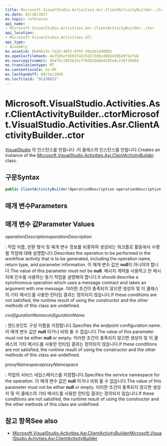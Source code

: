 ```yaml
---
title: Microsoft.VisualStudio.Activities.Asr.ClientActivityBuilder..ctor
ms.date: 03/30/2017
ms.topic: reference
api_name:
- Microsoft.VisualStudio.Activities.Asr.ClientActivityBuilder..ctor
api_location:
- Microsoft.VisualStudio.Activities.dll
api_type:
- Assembly
ms.assetid: 6b44b13c-7a23-4df2-8f9f-45e2b1430002
ms.openlocfilehash: 4e7595efd3037a525d272dbcd60243db29f2efa6
ms.sourcegitcommit: 5b475c1855b32cf78d2d1bbb4295e4c236f39464
ms.translationtype: MT
ms.contentlocale: ko-KR
ms.lasthandoff: 09/24/2020
ms.locfileid: "91150832"
---
```

# <a name="microsoftvisualstudioactivitiesasrclientactivitybuilderctor"></a><span data-ttu-id="8c701-102">Microsoft.VisualStudio.Activities.Asr.ClientActivityBuilder..ctor</span><span class="sxs-lookup"><span data-stu-id="8c701-102">Microsoft.VisualStudio.Activities.Asr.ClientActivityBuilder..ctor</span></span>

<span data-ttu-id="8c701-103">[VisualStudio](microsoft-visualstudio-activities-asr-clientactivitybuilder.md) 의 인스턴스를 만듭니다 .이 클래스의 인스턴스를 만듭니다.</span><span class="sxs-lookup"><span data-stu-id="8c701-103">Creates an instance of the [Microsoft.VisualStudio.Activities.Asr.ClientActivityBuilder](microsoft-visualstudio-activities-asr-clientactivitybuilder.md) class.</span></span>  
  
## <a name="syntax"></a><span data-ttu-id="8c701-104">구문</span><span class="sxs-lookup"><span data-stu-id="8c701-104">Syntax</span></span>  
  
```csharp  
public ClientActivityBuilder(OperationDescription operationDescription, string configurationName, string proxyNamespace);  
```  
  
## <a name="parameters"></a><span data-ttu-id="8c701-105">매개 변수</span><span class="sxs-lookup"><span data-stu-id="8c701-105">Parameters</span></span>  
  
## <a name="parameter-values"></a><span data-ttu-id="8c701-106">매개 변수 값</span><span class="sxs-lookup"><span data-stu-id="8c701-106">Parameter Values</span></span>  

 <span data-ttu-id="8c701-107">*operationDescription*</span><span class="sxs-lookup"><span data-stu-id="8c701-107">*operationDescription*</span></span>  
  
 <span data-ttu-id="8c701-108">: 작업 이름, 반환 형식 및 매개 변수 정보를 비롯하여 생성되는 워크플로 활동에서 수행될 작업에 대해 설명합니다.</span><span class="sxs-lookup"><span data-stu-id="8c701-108">Describes the operation to be performed in the workflow activity that is to be generated, including the operation name, return type, and parameter information.</span></span> <span data-ttu-id="8c701-109">이 매개 변수 값은 **null**이 아니어야 합니다.</span><span class="sxs-lookup"><span data-stu-id="8c701-109">The value of this parameter must not be **null**.</span></span> <span data-ttu-id="8c701-110">메시지 계약을 사용하고 한 메시지에 인수를 사용하는 동기 작업을 설명해야 합니다.</span><span class="sxs-lookup"><span data-stu-id="8c701-110">It should describe a synchronous operation which uses a message contract and takes an argument with one message.</span></span> <span data-ttu-id="8c701-111">이러한 조건이 충족되지 않으면 생성자 및 이 클래스의 기타 메서드를 사용한 런타임 결과는 정의되지 않습니다.</span><span class="sxs-lookup"><span data-stu-id="8c701-111">If these conditions are not satisfied, the runtime result of using the constructor and the other methods of this class are undefined.</span></span>  
  
 <span data-ttu-id="8c701-112">*configurationName*</span><span class="sxs-lookup"><span data-stu-id="8c701-112">*configurationName*</span></span>  
  
 <span data-ttu-id="8c701-113">: 엔드포인트 구성 이름을 지정합니다.</span><span class="sxs-lookup"><span data-stu-id="8c701-113">Specifies the endpoint configuration name.</span></span> <span data-ttu-id="8c701-114">이 매개 변수 값은 **null** 이거나 비워 둘 수 없습니다.</span><span class="sxs-lookup"><span data-stu-id="8c701-114">The value of this parameter must not be either **null** or empty.</span></span> <span data-ttu-id="8c701-115">이러한 조건이 충족되지 않으면 생성자 및 이 클래스의 기타 메서드를 사용한 런타임 결과는 정의되지 않습니다.</span><span class="sxs-lookup"><span data-stu-id="8c701-115">If these conditions are not satisfied, the runtime result of using the constructor and the other methods of this class are undefined.</span></span>  
  
 <span data-ttu-id="8c701-116">*proxyNamespace*</span><span class="sxs-lookup"><span data-stu-id="8c701-116">*proxyNamespace*</span></span>  
  
 <span data-ttu-id="8c701-117">: 작업의 서비스 네임스페이스를 지정합니다.</span><span class="sxs-lookup"><span data-stu-id="8c701-117">Specifies the service namespace for the operation.</span></span> <span data-ttu-id="8c701-118">이 매개 변수 값은 **null** 이거나 비워 둘 수 없습니다.</span><span class="sxs-lookup"><span data-stu-id="8c701-118">The value of this parameter must not be either **null** or empty.</span></span> <span data-ttu-id="8c701-119">이러한 조건이 충족되지 않으면 생성자 및 이 클래스의 기타 메서드를 사용한 런타임 결과는 정의되지 않습니다.</span><span class="sxs-lookup"><span data-stu-id="8c701-119">If these conditions are not satisfied, the runtime result of using the constructor and the other methods of this class are undefined.</span></span>  
  
## <a name="see-also"></a><span data-ttu-id="8c701-120">참고 항목</span><span class="sxs-lookup"><span data-stu-id="8c701-120">See also</span></span>

- [<span data-ttu-id="8c701-121">Microsoft.VisualStudio.Activities.Asr.ClientActivityBuilder</span><span class="sxs-lookup"><span data-stu-id="8c701-121">Microsoft.VisualStudio.Activities.Asr.ClientActivityBuilder</span></span>](microsoft-visualstudio-activities-asr-clientactivitybuilder.md)

